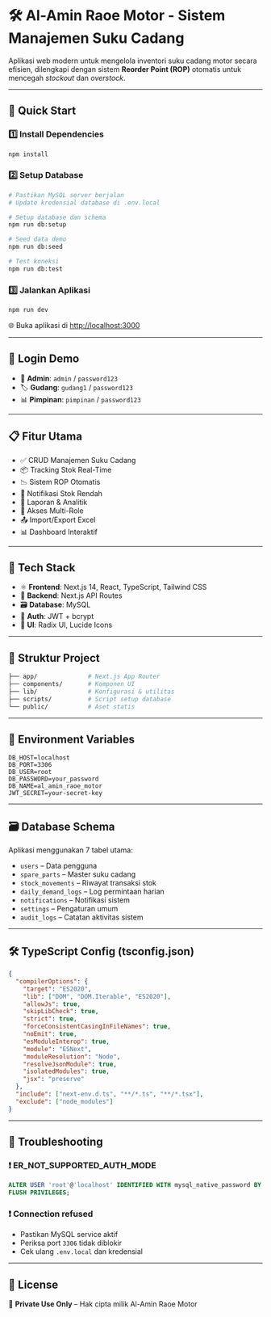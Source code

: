 # 🛠️ Al-Amin Raoe Motor - Sistem Manajemen Suku Cadang

Aplikasi web modern untuk mengelola inventori suku cadang motor secara efisien, dilengkapi dengan sistem **Reorder Point (ROP)** otomatis untuk mencegah *stockout* dan *overstock*.

---

## 🚀 Quick Start

### 1️⃣ Install Dependencies

```bash
npm install
```

### 2️⃣ Setup Database

```bash
# Pastikan MySQL server berjalan
# Update kredensial database di .env.local

# Setup database dan schema
npm run db:setup

# Seed data demo
npm run db:seed

# Test koneksi
npm run db:test
```

### 3️⃣ Jalankan Aplikasi

```bash
npm run dev
```

🌐 Buka aplikasi di [http://localhost:3000](http://localhost:3000)

---

## 🔐 Login Demo

* 👤 **Admin**: `admin` / `password123`
* 🏷️ **Gudang**: `gudang1` / `password123`
* 📊 **Pimpinan**: `pimpinan` / `password123`

---

## 📋 Fitur Utama

* ✅ CRUD Manajemen Suku Cadang
* 📦 Tracking Stok Real-Time
* 📉 Sistem ROP Otomatis
* 🔔 Notifikasi Stok Rendah
* 📑 Laporan & Analitik
* 👥 Akses Multi-Role
* 📤 Import/Export Excel
* 📊 Dashboard Interaktif

---

## 🧰 Tech Stack

* ⚛️ **Frontend**: Next.js 14, React, TypeScript, Tailwind CSS
* 🔌 **Backend**: Next.js API Routes
* 🗃️ **Database**: MySQL
* 🔐 **Auth**: JWT + bcrypt
* 🎨 **UI**: Radix UI, Lucide Icons

---

## 📁 Struktur Project

```bash
├── app/              # Next.js App Router
├── components/       # Komponen UI
├── lib/              # Konfigurasi & utilitas
├── scripts/          # Script setup database
└── public/           # Aset statis
```

---

## 🔧 Environment Variables

```env
DB_HOST=localhost
DB_PORT=3306
DB_USER=root
DB_PASSWORD=your_password
DB_NAME=al_amin_raoe_motor
JWT_SECRET=your-secret-key
```

---

## 🗃️ Database Schema

Aplikasi menggunakan 7 tabel utama:

* `users` – Data pengguna
* `spare_parts` – Master suku cadang
* `stock_movements` – Riwayat transaksi stok
* `daily_demand_logs` – Log permintaan harian
* `notifications` – Notifikasi sistem
* `settings` – Pengaturan umum
* `audit_logs` – Catatan aktivitas sistem

---

## 🛠️ TypeScript Config (tsconfig.json)

```json
{
  "compilerOptions": {
    "target": "ES2020",
    "lib": ["DOM", "DOM.Iterable", "ES2020"],
    "allowJs": true,
    "skipLibCheck": true,
    "strict": true,
    "forceConsistentCasingInFileNames": true,
    "noEmit": true,
    "esModuleInterop": true,
    "module": "ESNext",
    "moduleResolution": "Node",
    "resolveJsonModule": true,
    "isolatedModules": true,
    "jsx": "preserve"
  },
  "include": ["next-env.d.ts", "**/*.ts", "**/*.tsx"],
  "exclude": ["node_modules"]
}
```

---

## 🚨 Troubleshooting

### ❗ ER\_NOT\_SUPPORTED\_AUTH\_MODE

```sql
ALTER USER 'root'@'localhost' IDENTIFIED WITH mysql_native_password BY 'password';
FLUSH PRIVILEGES;
```

### ❗ Connection refused

* Pastikan MySQL service aktif
* Periksa port `3306` tidak diblokir
* Cek ulang `.env.local` dan kredensial

---

## 📝 License

📌 **Private Use Only** – Hak cipta milik Al-Amin Raoe Motor
